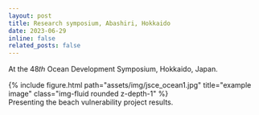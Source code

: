 ```yaml
---
layout: post
title: Research symposium, Abashiri, Hokkaido
date: 2023-06-29
inline: false
related_posts: false
---
```


At the 48𝑡ℎ Ocean Development Symposium, Hokkaido, Japan.

</div>
<div class="row">
    <div class="col-sm mt-3 mt-md-0">
        {% include figure.html path="assets/img/jsce_ocean1.jpg" title="example image" class="img-fluid rounded z-depth-1" %}
    </div>
</div>
<div class="caption">
    Presenting the beach vulnerability project results.
